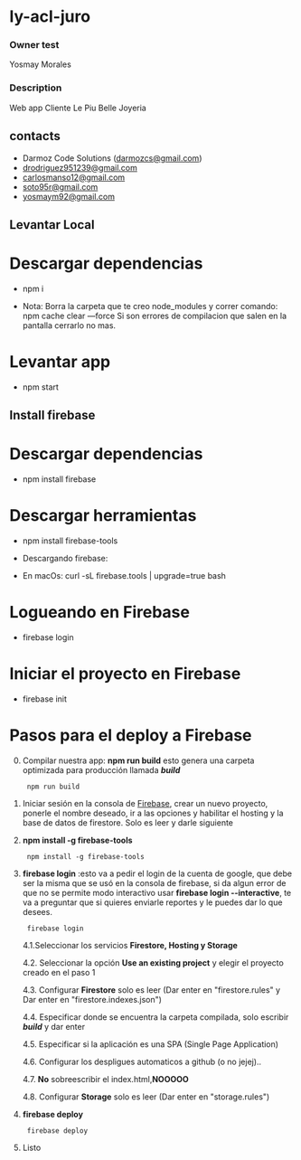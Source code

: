 # ly-acl-juro
### Owner test
Yosmay Morales
### Description
Web app Cliente Le Piu Belle Joyeria

## contacts
* Darmoz Code Solutions (darmozcs@gmail.com)
* drodriguez951239@gmail.com
* carlosmanso12@gmail.com
* soto95r@gmail.com
* yosmaym92@gmail.com


## Levantar Local
# Descargar dependencias
* npm i

* Nota: Borra la carpeta que te creo node_modules y correr comando: npm cache clear —force
Si son errores de compilacion que salen en la pantalla cerrarlo no mas.

# Levantar app
* npm start

## Install firebase
# Descargar dependencias
* npm install firebase

# Descargar herramientas
* npm install firebase-tools

*   Descargando firebase: 
- En macOs: curl -sL firebase.tools | upgrade=true bash

# Logueando en Firebase
* firebase login

# Iniciar el proyecto en Firebase
* firebase init

# Pasos para el deploy a Firebase

0. Compilar nuestra app: **npm run build** esto genera una carpeta optimizada para producción llamada _**build**_

        npm run build
1. Iniciar sesión en la consola de [Firebase](https://console.firebase.google.com), crear un nuevo proyecto, ponerle el nombre deseado, ir a las opciones y habilitar el hosting y la base de datos de firestore. Solo es leer y darle siguiente
2. **npm install -g firebase-tools**

        npm install -g firebase-tools
3. **firebase login**  :esto va a pedir el login de la cuenta de google, que debe ser la misma que se usó en la consola de firebase, si da algun error de que no se permite modo interactivo usar **firebase login --interactive**, te va a preguntar que si quieres enviarle reportes y le puedes dar lo que desees.

        firebase login 
        
    4.1.Seleccionar los servicios **Firestore, Hosting y Storage**
    
    4.2. Seleccionar la opción **Use an existing project** y elegir el proyecto creado en el paso 1
    
    4.3. Configurar **Firestore** solo es leer (Dar enter en "firestore.rules" y Dar enter en "firestore.indexes.json")
    
    4.4. Especificar donde se encuentra la carpeta compilada, solo escribir _**build**_ y dar enter
    
    4.5. Especificar si la aplicación es una SPA (Single Page Application)
    
    4.6. Configurar los despligues automaticos a github (o no jejej)..
    
    4.7. **No** sobreescribir el index.html,**NOOOOO**
    
    4.8. Configurar **Storage** solo es leer (Dar enter en "storage.rules")
    
5. **firebase deploy**

        firebase deploy 
6. Listo
